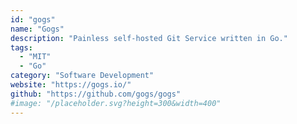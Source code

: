 ```yaml
---
id: "gogs"
name: "Gogs"
description: "Painless self-hosted Git Service written in Go."
tags:
  - "MIT"
  - "Go"
category: "Software Development"
website: "https://gogs.io/"
github: "https://github.com/gogs/gogs"
#image: "/placeholder.svg?height=300&width=400"
---
```


